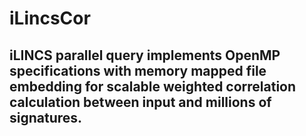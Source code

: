 # iLincsCor
## iLINCS parallel query implements OpenMP specifications with memory mapped file embedding for scalable weighted correlation calculation between input and millions of signatures.
